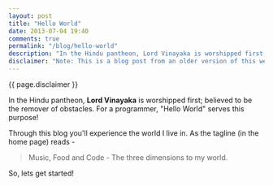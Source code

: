 ```yaml
---
layout: post
title: "Hello World"
date: 2013-07-04 19:40
comments: true
permalink: "/blog/hello-world"
description: "In the Hindu pantheon, Lord Vinayaka is worshipped first; believed to be the remover of obstacles. For a programmer, Hello World serves this purpose"
disclaimer: "Note: This is a blog post from an older version of this website. Links and styles on this page might not work/render as expected."
---
```

<div class="disclaimer center grey text-small">{{ page.disclaimer }}</div>

In the Hindu pantheon, **Lord Vinayaka** is worshipped first; believed to be the remover of obstacles. For a programmer, "Hello World" serves this purpose!
<!-- more -->
Through this blog you'll experience the world I live in. As the tagline (in the home page) reads -

> Music, Food and Code -
> The three dimensions to my world.

So, lets get started!
